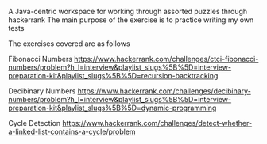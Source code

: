 A Java-centric workspace for working through assorted puzzles through hackerrank
The main purpose of the exercise is to practice writing my own tests

The exercises covered are as follows

Fibonacci Numbers
https://www.hackerrank.com/challenges/ctci-fibonacci-numbers/problem?h_l=interview&playlist_slugs%5B%5D=interview-preparation-kit&playlist_slugs%5B%5D=recursion-backtracking

Decibinary Numbers<in progress>
https://www.hackerrank.com/challenges/decibinary-numbers/problem?h_l=interview&playlist_slugs%5B%5D=interview-preparation-kit&playlist_slugs%5B%5D=dynamic-programming

Cycle Detection
https://www.hackerrank.com/challenges/detect-whether-a-linked-list-contains-a-cycle/problem